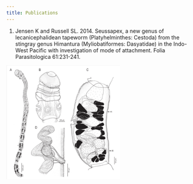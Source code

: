 ```yaml
---
title: Publications
---
```


1. Jensen K and Russell SL. 2014. Seussapex, a new genus of lecanicephalidean tapeworm (Platyhelminthes: Cestoda) from the stingray genus Himantura (Myliobatiformes: Dasyatidae) in the Indo-West Pacific with investigation of mode of attachment. Folia Parasitologica 61:231-241.

<img src="/assets/images/tapeworm.png" width="300" height="300">

<object data="../assets/pub_papers/Jensen_Russell_2014_Seussapex-a-new-genus-of-lecanicephalidean-tapeworm-Platyhelminthes.pdf" width="1000" height="300" type='application/pdf'></object>
